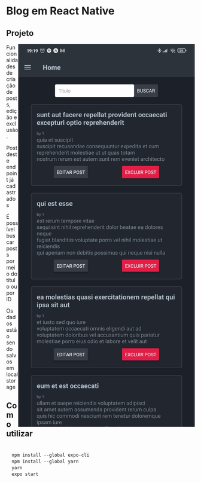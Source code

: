 <h1>Blog em React Native</h1>

<h2>Projeto</h2>
<img align="right" alt="home do blog" src="https://github.com/KistVictor/Blog_React-Native/blob/main/src/doc/home.jpg" ></img>
<p>Funcionalidades de criação de posts, edição e exclusão.</p>
<p>Post <a src="https://jsonplaceholder.typicode.com/posts">deste endpoint</a> já cadastrados</p>
<p>É possível buscar posts por meio do título ou por ID</p>
<p>Os dados estão sendo salvos em local storage</p>

<h2>Como utilizar</h2>
<code>
  npm install --global expo-cli
  npm install --global yarn
  yarn
  expo start
</code>